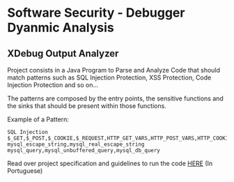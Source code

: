 # Software Security - Debugger Dyanmic Analysis

## XDebug Output Analyzer 
Project consists in a Java Program to Parse and Analyze Code that should match patterns such as SQL Injection Protection, XSS Protection, Code Injection Protection and so on...

The patterns are composed by the entry points, the sensitive functions and the sinks that should be present within those functions.

Example of a Pattern:
```
SQL Injection
$_GET,$_POST,$_COOKIE,$_REQUEST,HTTP_GET_VARS,HTTP_POST_VARS,HTTP_COOKIE_VARS,HTTP_REQUEST_VARS
mysql_escape_string,mysql_real_escape_string
mysql_query,mysql_unbuffered_query,mysql_db_query
```


Read over project specification and guidelines to run the code
[HERE](https://github.com/carloscorreia94/SoftwareSecurityProject/blob/master/ssoft_a13.pdf)
(In Portuguese)

